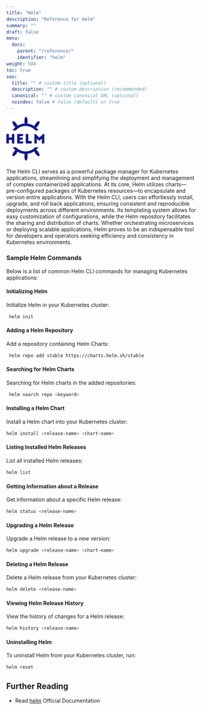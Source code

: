```yaml
---
title: "Helm"
description: "Reference for Helm"
summary: ""
draft: false
menu:
  docs:
    parent: "/reference/"
    identifier: "helm"
weight: 504
toc: true
seo:
  title: "" # custom title (optional)
  description: "" # custom description (recommended)
  canonical: "" # custom canonical URL (optional)
  noindex: false # false (default) or true
---
```


<picture><img src="/images/references/helm.svg" alt="Screenshot of Helm Logo" width="20%" height="20%"></img></picture>
<br />
<br />
The Helm CLI serves as a powerful package manager for Kubernetes applications, streamlining and simplifying the deployment and management of complex containerized applications. At its core, Helm utilizes charts—pre-configured packages of Kubernetes resources—to encapsulate and version entire applications. With the Helm CLI, users can effortlessly install, upgrade, and roll back applications, ensuring consistent and reproducible deployments across different environments. Its templating system allows for easy customization of configurations, while the Helm repository facilitates the sharing and distribution of charts. Whether orchestrating microservices or deploying scalable applications, Helm proves to be an indispensable tool for developers and operators seeking efficiency and consistency in Kubernetes environments.
<br />

### Sample Helm Commands

Below is a list of common Helm CLI commands for managing Kubernetes applications:

#### Initializing Helm

Initialize Helm in your Kubernetes cluster:

```bash
 helm init
```

#### Adding a Helm Repository

Add a repository containing Helm Charts:

```bash
 helm repo add stable https://charts.helm.sh/stable
```

#### Searching for Helm Charts

Searching for Helm charts in the added repositories:

```bash
 helm search repo <keyword>
```

#### Installing a Helm Chart

Install a Helm chart into your Kubernetes cluster:

```bash
helm install <release-name> <chart-name>
```

#### Listing Installed Helm Releases

List all installed Helm releases:

```bash
helm list
```

#### Getting Information about a Release

Get information about a specific Helm release:

```bash
helm status <release-name>
```

#### Upgrading a Helm Release

Upgrade a Helm release to a new version:

```bash
helm upgrade <release-name> <chart-name>
```

#### Deleting a Helm Release

Delete a Helm release from your Kubernetes cluster:

```bash
helm delete <release-name>
```

#### Viewing Helm Release History

View the history of changes for a Helm release:

```bash
helm history <release-name>
```

#### Uninstalling Helm

To uninstall Helm from your Kubernetes cluster, run:

```bash
helm reset
```

## Further Reading

- Read [helm](https://helm.sh/) Official Documentation
